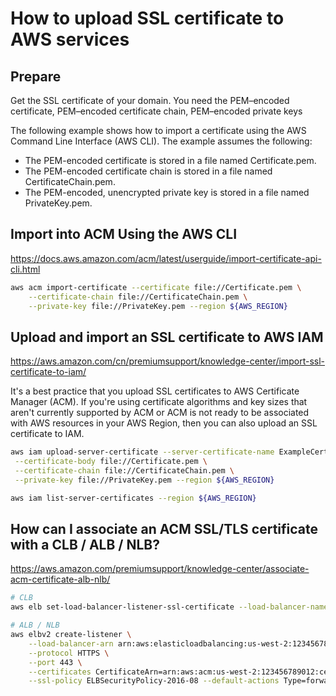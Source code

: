 # How to upload SSL certificate to AWS services

## Prepare
Get the SSL certificate of your domain. You need the PEM–encoded certificate, PEM–encoded certificate chain, PEM–encoded private keys

The following example shows how to import a certificate using the AWS Command Line Interface (AWS CLI). The example assumes the following:
- The PEM-encoded certificate is stored in a file named Certificate.pem.
- The PEM-encoded certificate chain is stored in a file named CertificateChain.pem.
- The PEM-encoded, unencrypted private key is stored in a file named PrivateKey.pem.

## Import into ACM Using the AWS CLI
https://docs.aws.amazon.com/acm/latest/userguide/import-certificate-api-cli.html

```bash
aws acm import-certificate --certificate file://Certificate.pem \
    --certificate-chain file://CertificateChain.pem \
    --private-key file://PrivateKey.pem --region ${AWS_REGION}
```

## Upload and import an SSL certificate to AWS IAM
https://aws.amazon.com/cn/premiumsupport/knowledge-center/import-ssl-certificate-to-iam/

It's a best practice that you upload SSL certificates to AWS Certificate Manager (ACM). If you're using certificate algorithms and key sizes that aren't currently supported by ACM or ACM is not ready to be associated with AWS resources in your AWS Region, then you can also upload an SSL certificate to IAM.

```bash
aws iam upload-server-certificate --server-certificate-name ExampleCertificate \
 --certificate-body file://Certificate.pem \
 --certificate-chain file://CertificateChain.pem \
 --private-key file://PrivateKey.pem --region ${AWS_REGION}

aws iam list-server-certificates --region ${AWS_REGION}
```

## How can I associate an ACM SSL/TLS certificate with a CLB / ALB / NLB?
https://aws.amazon.com/premiumsupport/knowledge-center/associate-acm-certificate-alb-nlb/

```bash
# CLB
aws elb set-load-balancer-listener-ssl-certificate --load-balancer-name my-load-balancer --load-balancer-port 443 --ssl-certificate-id arn:aws:iam::123456789012:server-certificate/new-server-cert

# ALB / NLB
aws elbv2 create-listener \
    --load-balancer-arn arn:aws:elasticloadbalancing:us-west-2:123456789012:loadbalancer/app/my-load-balancer/50dc6c495c0c9188 \
    --protocol HTTPS \
    --port 443 \
    --certificates CertificateArn=arn:aws:acm:us-west-2:123456789012:certificate/3dcb0a41-bd72-4774-9ad9-756919c40557 \
    --ssl-policy ELBSecurityPolicy-2016-08 --default-actions Type=forward,TargetGroupArn=arn:aws:elasticloadbalancing:us-west-2:123456789012:targetgroup/my-targets/73e2d6bc24d8a067
```